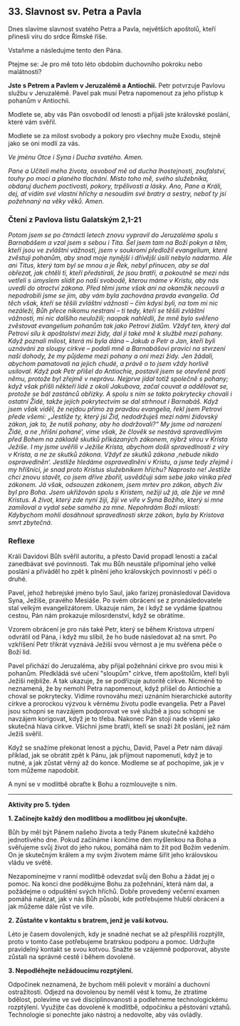 ## 33. **Slavnost sv. Petra a Pavla**

Dnes slavíme slavnost svatého Petra a Pavla, největších apoštolů, kteří přinesli víru do srdce Římské říše.

Vstaňme a následujme tento den Pána.

Ptejme se: Je pro mě toto léto obdobím duchovního pokroku nebo malátnosti?

**Jste s Petrem a Pavlem v Jeruzalémě a Antiochii.** Petr potvrzuje Pavlovu službu v Jeruzalémě. Pavel pak musí Petra napomenout za jeho přístup k pohanům v Antiochii.

Modlete se, aby vás Pán osvobodil od lenosti a přijali jste královské poslání, které vám svěřil.

Modlete se za milost svobody a pokory pro všechny muže Exodu, stejně jako se oni modlí za vás.

_Ve jménu Otce i Syna i Ducha svatého. Amen._

_Pane a Učiteli mého života, osvoboď mě od ducha lhostejnosti, zoufalství, touhy po moci a planého tlachání. Místo toho mě, svého služebníka, obdaruj duchem poctivosti, pokory, trpělivosti a lásky. Ano, Pane a Králi, dej, ať vidím své vlastní hříchy a nesoudím své bratry a sestry, neboť ty jsi požehnaný na věky věků. Amen._

### Čtení z Pavlova listu Galatským 2,1-21

_Potom jsem se po čtrnácti letech znovu vypravil do Jeruzaléma spolu s Barnabášem a vzal jsem s sebou i Tita. Šel jsem tam na Boží pokyn a těm, kteří jsou ve zvláštní vážnosti, jsem v soukromí předložil evangelium, které zvěstuji pohanům, aby snad moje nynější i dřívější úsilí nebylo nadarmo. Ale ani Titus, který tam byl se mnou a je Řek, nebyl přinucen, aby se dal obřezat, jak chtěli ti, kteří předstírali, že jsou bratří, a pokoutně se mezi nás vetřeli s úmyslem slídit po naší svobodě, kterou máme v Kristu, aby nás uvedli do otroctví zákona. Před těmi jsme však ani na okamžik necouvli a nepodrobili jsme se jim, aby vám byla zachována pravda evangelia. Od těch však, kteří se těšili zvláštní vážnosti – čím kdysi byli, na tom mi nic nezáleží, Bůh přece nikomu nestraní – ti tedy, kteří se těšili zvláštní vážnosti, mi nic dalšího neuložili; naopak nahlédli, že mně bylo svěřeno zvěstovat evangelium pohanům tak jako Petrovi židům. Vždyť ten, který dal Petrovi sílu k apoštolství mezi židy, dal ji také mně k službě mezi pohany. Když poznali milost, která mi byla dána – Jakub a Petr a Jan, kteří byli uznáváni za sloupy církve – podali mně a Barnabášovi pravici na stvrzení naší dohody, že my půjdeme mezi pohany a oni mezi židy. Jen žádali, abychom pamatovali na jejich chudé, a právě o to jsem vždy horlivě usiloval. Když pak Petr přišel do Antiochie, postavil jsem se otevřeně proti němu, protože byl zřejmě v neprávu. Nejprve jídal totiž společně s pohany; když však přišli někteří lidé z okolí Jakubova, začal couvat a oddělovat se, protože se bál zastánců obřízky. A spolu s ním se takto pokrytecky chovali i ostatní Židé, takže jejich pokrytectvím se dal strhnout i Barnabáš. Když jsem však viděl, že nejdou přímo za pravdou evangelia, řekl jsem Petrovi přede všemi: „Jestliže ty, který jsi Žid, nedodržuješ mezi námi židovský zákon, jak to, že nutíš pohany, aby ho dodržovali?“ My jsme od narození Židé, a ne ‚hříšní pohané‘, víme však, že člověk se nestává spravedlivým před Bohem na základě skutků přikázaných zákonem, nýbrž vírou v Krista Ježíše. I my jsme uvěřili v Ježíše Krista, abychom došli spravedlnosti z víry v Krista, a ne ze skutků zákona. Vždyť ze skutků zákona ‚nebude nikdo ospravedlněn‘. Jestliže hledáme ospravedlnění v Kristu, a jsme tedy zřejmě i my hříšníci, je snad proto Kristus služebníkem hříchu? Naprosto ne! Jestliže chci znovu stavět, co jsem dříve zbořil, usvědčuji sám sebe jako viníka před zákonem. Já však, odsouzen zákonem, jsem mrtev pro zákon, abych živ byl pro Boha. Jsem ukřižován spolu s Kristem, nežiji už já, ale žije ve mně Kristus. A život, který zde nyní žiji, žiji ve víře v Syna Božího, který si mne zamiloval a vydal sebe samého za mne. Nepohrdám Boží milostí: Kdybychom mohli dosáhnout spravedlnosti skrze zákon, byla by Kristova smrt zbytečná._

### Reflexe

Králi Davidovi Bůh svěřil autoritu, a přesto David propadl lenosti a začal zanedbávat své povinnosti. Tak mu Bůh neustále připomínal jeho velké poslání a přiváděl ho zpět k plnění jeho královských povinností v péči o druhé.

Pavel, jehož hebrejské jméno bylo Saul, jako farizej pronásledoval Davidova Syna, Ježíše, pravého Mesiáše. Po svém obrácení se z pronásledovatele stal velkým evangelizátorem. Ukazuje nám, že i když se vydáme špatnou cestou, Pán nám prokazuje milosrdenství, když se obrátíme.

Vzorem obrácení je pro nás také Petr, který se během Kristova utrpení odvrátil od Pána, i když mu slíbil, že ho bude následovat až na smrt. Po vzkříšení Petr třikrát vyznává Ježíši svou věrnost a je mu svěřena péče o Boží lid.

Pavel přichází do Jeruzaléma, aby přijal požehnání církve pro svou misi k pohanům. Předkládá své učení "sloupům" církve, třem apoštolům, kteří byli Ježíši nejblíže. A tak ukazuje, že se podřizuje autoritě církve. Nicméně to neznamená, že by nemohl Petra napomenout, když přišel do Antiochie a choval se pokrytecky. Vidíme rovnováhu mezi uznáním hierarchické autority církve a prorockou výzvou k věrnému životu podle evangelia. Petr a Pavel jsou schopni se navzájem podporovat ve své službě a jsou schopni se navzájem korigovat, když je to třeba. Nakonec Pán stojí nade všemi jako skutečná hlava církve. Všichni jsme bratři, kteří se snaží žít poslání, jež nám Ježíš svěřil.

Když se snažíme překonat lenost a pýchu, David, Pavel a Petr nám dávají příklad, jak se obrátit zpět k Pánu, jak přijmout napomenutí, když je to nutné, a jak zůstat věrný až do konce. Modleme se ať pochopíme, jak je v tom můžeme napodobit.

A nyní se v modlitbě obraťte k Bohu a rozmlouvejte s ním.

---

**Aktivity pro 5. týden**

**1. Začínejte každý den modlitbou a modlitbou jej ukončujte.**

Bůh by měl být Pánem našeho života a tedy Pánem skutečně každého jednotlivého dne. Pokud začínáme i končíme den myšlenkou na Boha a svěřujeme svůj život do jeho rukou, pomáhá nám to žít pod Božím vedením. On je skutečným králem a my svým životem máme šířit jeho královskou vládu ve světě.

Nezapomínejme v ranní modlitbě odevzdat svůj den Bohu a žádat jej o pomoc. Na konci dne poděkujme Bohu za požehnání, která nám dal, a požádejme o odpuštění svých hříchů. Dobře provedený večerní examen pomáhá nalézat, jak v nás Bůh působí, kde potřebujeme hlubší obrácení a jak můžeme dále růst ve víře.

**2. Zůstaňte v kontaktu s bratrem, jenž je vaší kotvou.**

Léto je časem dovolených, kdy je snadné nechat se až přespříliš rozptýlit, proto v tomto čase potřebujeme bratrskou podporu a pomoc. Udržujte pravidelný kontakt se svou kotvou. Snažte se vzájemně podporovat, abyste zůstali na správné cestě i během dovolené.

**3. Nepodléhejte nežádoucímu rozptýlení.**

Odpočinek neznamená, že bychom měli polevit v morální a duchovní ostražitosti. Odjezd na dovolenou by neměl vést k tomu, že ztratíme bdělost, polevíme ve své disciplinovanosti a podlehneme technologickému rozptýlení. Využijte čas dovolené k modlitbě, odpočinku a pěstování vztahů. Technologie si ponechte jako nástroj a nedovolte, aby vás ovládly.

